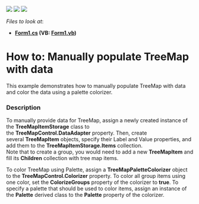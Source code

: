 <!-- default badges list -->
![](https://img.shields.io/endpoint?url=https://codecentral.devexpress.com/api/v1/VersionRange/128576956/16.1.4%2B)
[![](https://img.shields.io/badge/Open_in_DevExpress_Support_Center-FF7200?style=flat-square&logo=DevExpress&logoColor=white)](https://supportcenter.devexpress.com/ticket/details/T360867)
[![](https://img.shields.io/badge/📖_How_to_use_DevExpress_Examples-e9f6fc?style=flat-square)](https://docs.devexpress.com/GeneralInformation/403183)
<!-- default badges end -->
<!-- default file list -->
*Files to look at*:

* **[Form1.cs](./CS/ItemStorageSample/Form1.cs) (VB: [Form1.vb](./VB/ItemStorageSample/Form1.vb))**
<!-- default file list end -->
# How to: Manually populate TreeMap with data


<p>This example demonstrates how to manually populate TreeMap with data and color the data using a palette colorizer.</p>


<h3>Description</h3>

<p>To manually provide data for TreeMap, assign a newly created instance of the&nbsp;<strong>TreeMapItemStorage</strong>&nbsp;class to the&nbsp;<strong>TreeMapControl.DataAdapter</strong>&nbsp;property. Then, create several&nbsp;<strong>TreeMapItem</strong>&nbsp;objects, specify their Label and Value properties, and add them to the&nbsp;<strong>TreeMapItemStorage.Items</strong>&nbsp;collection.<br>Note that to create a group, you would need to add a new&nbsp;<strong>TreeMapItem</strong>&nbsp;and fill its&nbsp;<strong>Children</strong>&nbsp;collection with tree map&nbsp;items.</p>
<p>To color TreeMap using Palette, assign a&nbsp;<strong>TreeMapPaletteColorizer</strong>&nbsp;object to the&nbsp;<strong>TreeMapControl.Colorizer</strong>&nbsp;property. To color all group items using one color, set the&nbsp;<strong>ColorizeGroups</strong>&nbsp;property of the colorizer to&nbsp;<strong>true</strong>. To specify a palette that should be used to color items, assign an instance of the&nbsp;<strong>Palette</strong>&nbsp;derived class to the&nbsp;<strong>Palette</strong>&nbsp;property of the colorizer.</p>

<br/>


